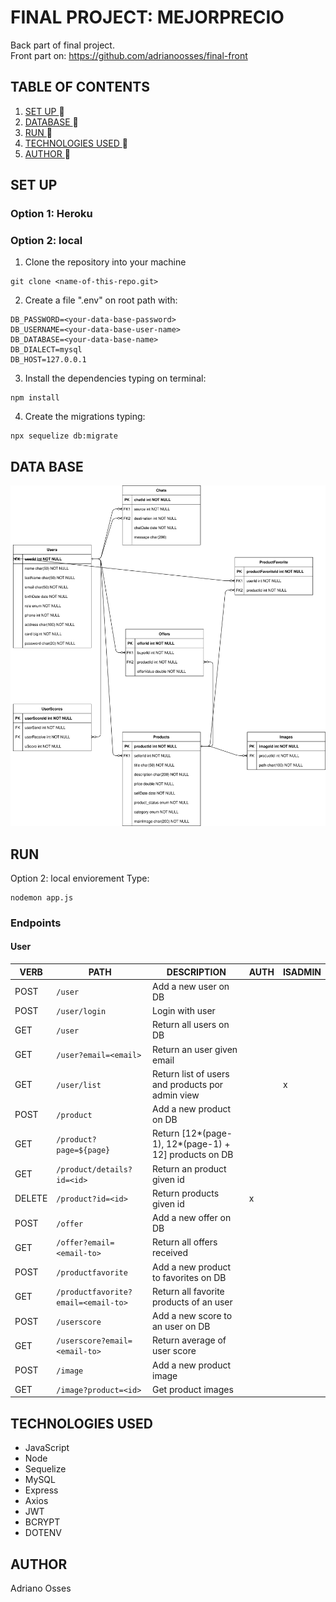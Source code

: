 # FINAL PROJECT: MEJORPRECIO
Back part of final project. <br>
Front part on: https://github.com/adrianoosses/final-front
## TABLE OF CONTENTS
1. [ SET UP ](#set-up) :rocket:
2. [ DATABASE ](#db) :rocket:
3. [ RUN ](#run) :rocket:
4. [ TECHNOLOGIES USED ](#tech) :rocket:
5. [ AUTHOR ](#author) :rocket:

<a name="set-up"></a>
## SET UP
<a name="db"></a>
### Option 1: Heroku
### Option 2: local
1. Clone the repository into your machine 
```
git clone <name-of-this-repo.git>
```
2. Create a file ".env" on root path with:
```
DB_PASSWORD=<your-data-base-password>
DB_USERNAME=<your-data-base-user-name>
DB_DATABASE=<your-data-base-name>
DB_DIALECT=mysql
DB_HOST=127.0.0.1
```
3. Install the dependencies typing on terminal:
```
npm install
```

4. Create the migrations typing:
```
npx sequelize db:migrate
```
## DATA BASE
![Database](images/diagram12.svg)
<a name="run"></a>
## RUN
Option 2: local enviorement
Type:
```
nodemon app.js
```

### Endpoints
#### User
| VERB| PATH|DESCRIPTION|AUTH|ISADMIN|
| ----- | ---- | ---- | ---- | ---- |
| POST | ```/user``` | Add a new user on DB |  |  |
| POST | ```/user/login``` | Login with user |  |  |
| GET | ```/user``` | Return all users on DB |  |  |
| GET | ```/user?email=<email>```| Return an user given email |  |  |
| GET | ```/user/list``` | Return list of users and products por admin view |  | x |
| POST | ```/product``` | Add a new product on DB |  |  |
| GET | ```/product?page=${page}``` | Return [12*(page-1), 12*(page-1) + 12] products on DB |  |  |
| GET | ```/product/details?id=<id>```| Return an product given id |  |  |
| DELETE | ```/product?id=<id>``` | Return products given id | x |  |
| POST | ```/offer``` | Add a new offer on DB |  |  |
| GET | ```/offer?email=<email-to>``` | Return all offers received |  |  |
| POST | ```/productfavorite``` | Add a new product to favorites on DB |  |  |
| GET | ```/productfavorite?email=<email-to>``` | Return all favorite products of an user |  |  |
| POST | ```/userscore``` | Add a new score to an user on DB |  |  |
| GET | ```/userscore?email=<email-to>``` | Return average of user score |  |  |
| POST | ```/image``` | Add a new product image |  |  |
| GET | ```/image?product=<id>``` | Get product images |  |  |



<a name="tech"></a>
## TECHNOLOGIES USED
- JavaScript
- Node
- Sequelize
- MySQL
- Express
- Axios
- JWT
- BCRYPT
- DOTENV

<a name="author"></a>
## AUTHOR
Adriano Osses